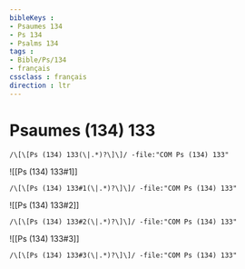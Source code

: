 ```yaml
---
bibleKeys : 
- Psaumes 134
- Ps 134
- Psalms 134
tags : 
- Bible/Ps/134
- français
cssclass : français
direction : ltr
---
```


# Psaumes (134) 133

```query
/\[\[Ps (134) 133(\|.*)?\]\]/ -file:"COM Ps (134) 133"
```



![[Ps (134) 133#1]]

```query
/\[\[Ps (134) 133#1(\|.*)?\]\]/ -file:"COM Ps (134) 133"
```

![[Ps (134) 133#2]]

```query
/\[\[Ps (134) 133#2(\|.*)?\]\]/ -file:"COM Ps (134) 133"
```

![[Ps (134) 133#3]]

```query
/\[\[Ps (134) 133#3(\|.*)?\]\]/ -file:"COM Ps (134) 133"
```

